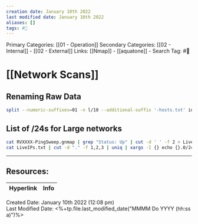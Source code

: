 ```yaml
---
creation date: January 10th 2022
last modified date: January 10th 2022
aliases: []
tags: #📖
---
```


Primary Categories: [[01 - Operation]]
Secondary Categories:  [[02 - Internal]] - [[02 - External]]
Links: [[Nmap]] - [[aquatone]] - 
Search Tag: #📖  

# [[Network Scans]]  

## Renaming Raw Data 
```bash 
split --numeric-suffixes=01 -n l/10 --additional-suffix '-hosts.txt' internal-scans.txt 'SHORTORG-'
```

## List of /24s for Large networks
```bash 
cat RVXXXX-PingSweep.gnmap | grep "Status: Up" | cut -d ' ' -f 2 > LiveIPs.txt
cat LiveIPs.txt | cut -d "." -f 1,2,3 | uniq | xargs -I {} echo {}.0/24 > Live24s.txt
```


___

## Resources:

| Hyperlink | Info |
| --------- | ---- |


Created Date: January 10th 2022 (12:08 pm)  
Last Modified Date: <%+tp.file.last_modified_date("MMMM Do YYYY (hh:ss a)")%>
